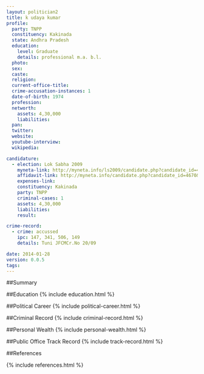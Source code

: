```yaml
---
layout: politician2
title: k udaya kumar
profile: 
  party: TNPP
  constituency: Kakinada
  state: Andhra Pradesh
  education: 
    level: Graduate
    details: professional m.a. b.l.
  photo: 
  sex: 
  caste: 
  religion: 
  current-office-title: 
  crime-accusation-instances: 1
  date-of-birth: 1974
  profession: 
  networth: 
    assets: 4,30,000
    liabilities: 
  pan: 
  twitter: 
  website: 
  youtube-interview: 
  wikipedia: 

candidature: 
  - election: Lok Sabha 2009
    myneta-link: http://myneta.info/ls2009/candidate.php?candidate_id=4670
    affidavit-link: http://myneta.info/candidate.php?candidate_id=4670&scan=original
    expenses-link: 
    constituency: Kakinada 
    party: TNPP
    criminal-cases: 1
    assets: 4,30,000
    liabilities: 
    result:  

crime-record: 
  - crime: accussed
    ipc: 147, 341, 506, 149
    details: Tuni JFCMCr.No 20/09 

date: 2014-01-28
version: 0.0.5
tags: 
---
```

##Summary


##Education
{% include education.html %}


##Political Career
{% include political-career.html %}


##Criminal Record
{% include criminal-record.html %}


##Personal Wealth
{% include personal-wealth.html %}


##Public Office Track Record
{% include track-record.html %}


##References


{% include references.html %}